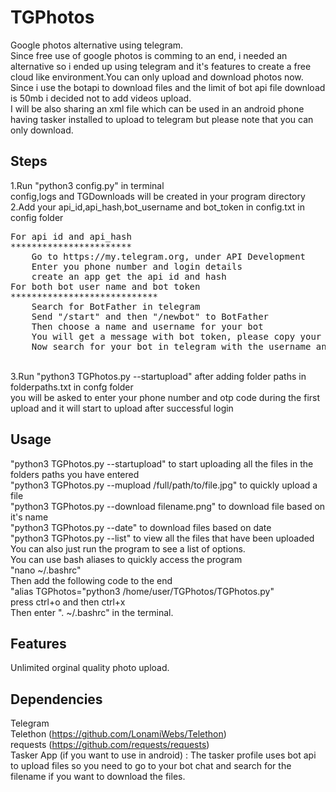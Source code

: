 # TGPhotos
Google photos alternative using telegram.<br>
Since free use of google photos is comming to an end, i needed an alternative so i ended up using telegram and it's features to create a free cloud like environment.You can only upload and download photos now. Since i use the botapi to download files and the limit of bot api file download is 50mb i decided not to add videos upload.  
I will be also sharing an xml file which can be used in an android phone having tasker installed to upload to telegram but please note that you can only download.

## Steps
1.Run "python3 config.py" in terminal
<br>
config,logs and TGDownloads will be created in your program directory
<br>
2.Add your api_id,api_hash,bot_username and bot_token in config.txt in config folder<br>
<pre>
For api id and api_hash 
***********************
    Go to https://my.telegram.org, under API Development
    Enter you phone number and login details
    create an app get the api id and hash
For both bot user name and bot token
****************************
    Search for BotFather in telegram
    Send "/start" and then "/newbot" to BotFather
    Then choose a name and username for your bot
    You will get a message with bot token, please copy your bot token
    Now search for your bot in telegram with the username and send "\start" and a "Hi"</pre>
<br>
3.Run "python3 TGPhotos.py --startupload" after adding folder paths in folderpaths.txt in confg folder
<br>
you will be asked to enter your phone number and otp code during the first upload and it will start to upload after successful login
<br>

## Usage
"python3 TGPhotos.py --startupload" to start uploading all the files in the folders paths you have entered
<br>
"python3 TGPhotos.py --mupload /full/path/to/file.jpg" to quickly upload a file
<br>
"python3 TGPhotos.py --download filename.png" to download file based on it's name
<br>
"python3 TGPhotos.py --date" to download files based on date
<br>
"python3 TGPhotos.py --list" to view all the files that have been uploaded
<br>You can also just run the program to see a list of options.<br>
You can use bash aliases to quickly access the program<br>
"nano ~/.bashrc"<br>Then add the following code to the end<br>
"alias TGPhotos="python3 /home/user/TGPhotos/TGPhotos.py"<br>
press ctrl+o and then ctrl+x<br>Then enter ". ~/.bashrc" in the terminal.


## Features 
Unlimited orginal quality photo upload.

## Dependencies
Telegram
<br>
Telethon (https://github.com/LonamiWebs/Telethon)
<br>
requests (https://github.com/requests/requests) 
<br>
Tasker App (if you want to use in android) : The tasker profile uses bot api to upload files so you need to go to your bot chat and search for the filename if you want to download the files.

